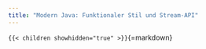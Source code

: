 ```yaml
---
title: "Modern Java: Funktionaler Stil und Stream-API"
---
```



`{{< children showhidden="true" >}}`{=markdown}
